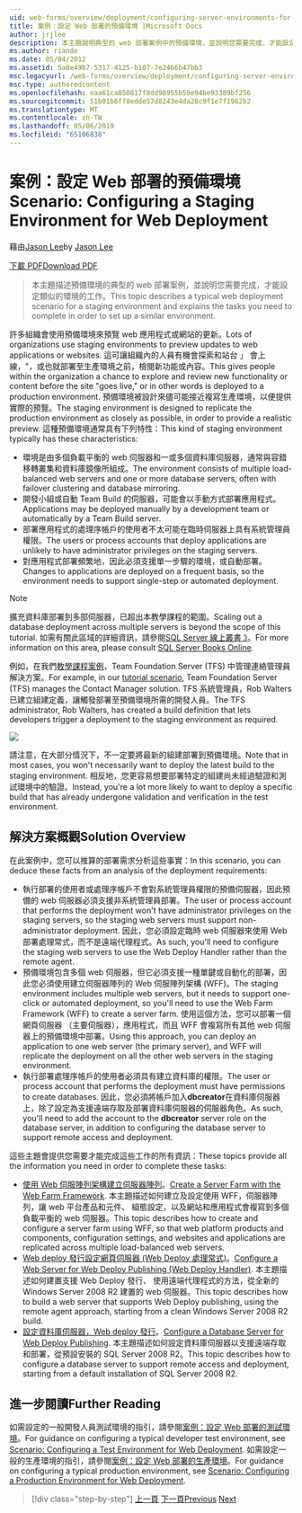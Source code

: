 ```yaml
---
uid: web-forms/overview/deployment/configuring-server-environments-for-web-deployment/scenario-configuring-a-staging-environment-for-web-deployment
title: 案例：設定 Web 部署的預備環境 |Microsoft Docs
author: jrjlee
description: 本主題說明典型的 web 部署案例中的預備環境，並說明您需要完成，才能設定類似的環境的工作...
ms.author: riande
ms.date: 05/04/2012
ms.assetid: 5a8e49b7-5317-4125-b107-7e2466b47bb3
msc.legacyurl: /web-forms/overview/deployment/configuring-server-environments-for-web-deployment/scenario-configuring-a-staging-environment-for-web-deployment
msc.type: authoredcontent
ms.openlocfilehash: eaa61ca850817f8dd98955b59e94be93389bf256
ms.sourcegitcommit: 51b01b6ff8edde57d8243e4da28c9f1e7f1962b2
ms.translationtype: MT
ms.contentlocale: zh-TW
ms.lasthandoff: 05/06/2019
ms.locfileid: "65106838"
---
```

# <a name="scenario-configuring-a-staging-environment-for-web-deployment"></a><span data-ttu-id="98a1f-103">案例：設定 Web 部署的預備環境</span><span class="sxs-lookup"><span data-stu-id="98a1f-103">Scenario: Configuring a Staging Environment for Web Deployment</span></span>

<span data-ttu-id="98a1f-104">藉由[Jason Lee](https://github.com/jrjlee)</span><span class="sxs-lookup"><span data-stu-id="98a1f-104">by [Jason Lee](https://github.com/jrjlee)</span></span>

[<span data-ttu-id="98a1f-105">下載 PDF</span><span class="sxs-lookup"><span data-stu-id="98a1f-105">Download PDF</span></span>](https://msdnshared.blob.core.windows.net/media/MSDNBlogsFS/prod.evol.blogs.msdn.com/CommunityServer.Blogs.Components.WeblogFiles/00/00/00/63/56/8130.DeployingWebAppsInEnterpriseScenarios.pdf)

> <span data-ttu-id="98a1f-106">本主題描述預備環境的典型的 web 部署案例，並說明您需要完成，才能設定類似的環境的工作。</span><span class="sxs-lookup"><span data-stu-id="98a1f-106">This topic describes a typical web deployment scenario for a staging environment and explains the tasks you need to complete in order to set up a similar environment.</span></span>

<span data-ttu-id="98a1f-107">許多組織會使用預備環境來預覽 web 應用程式或網站的更新。</span><span class="sxs-lookup"><span data-stu-id="98a1f-107">Lots of organizations use staging environments to preview updates to web applications or websites.</span></span> <span data-ttu-id="98a1f-108">這可讓組織內的人員有機會探索和站台 」 會上線，"，或也就部署至生產環境之前，檢閱新功能或內容。</span><span class="sxs-lookup"><span data-stu-id="98a1f-108">This gives people within the organization a chance to explore and review new functionality or content before the site "goes live," or in other words is deployed to a production environment.</span></span> <span data-ttu-id="98a1f-109">預備環境被設計來儘可能接近複寫生產環境，以便提供實際的預覽。</span><span class="sxs-lookup"><span data-stu-id="98a1f-109">The staging environment is designed to replicate the production environment as closely as possible, in order to provide a realistic preview.</span></span> <span data-ttu-id="98a1f-110">這種預備環境通常具有下列特性：</span><span class="sxs-lookup"><span data-stu-id="98a1f-110">This kind of staging environment typically has these characteristics:</span></span>

- <span data-ttu-id="98a1f-111">環境是由多個負載平衡的 web 伺服器和一或多個資料庫伺服器，通常與容錯移轉叢集和資料庫鏡像所組成。</span><span class="sxs-lookup"><span data-stu-id="98a1f-111">The environment consists of multiple load-balanced web servers and one or more database servers, often with failover clustering and database mirroring.</span></span>
- <span data-ttu-id="98a1f-112">開發小組或自動 Team Build 的伺服器，可能會以手動方式部署應用程式。</span><span class="sxs-lookup"><span data-stu-id="98a1f-112">Applications may be deployed manually by a development team or automatically by a Team Build server.</span></span>
- <span data-ttu-id="98a1f-113">部署應用程式的處理序帳戶的使用者不太可能在臨時伺服器上具有系統管理員權限。</span><span class="sxs-lookup"><span data-stu-id="98a1f-113">The users or process accounts that deploy applications are unlikely to have administrator privileges on the staging servers.</span></span>
- <span data-ttu-id="98a1f-114">對應用程式部署頻繁地，因此必須支援單一步驟的環境，或自動部署。</span><span class="sxs-lookup"><span data-stu-id="98a1f-114">Changes to applications are deployed on a frequent basis, so the environment needs to support single-step or automated deployment.</span></span>

> [!NOTE]
> <span data-ttu-id="98a1f-115">擴充資料庫部署到多部伺服器，已超出本教學課程的範圍。</span><span class="sxs-lookup"><span data-stu-id="98a1f-115">Scaling out a database deployment across multiple servers is beyond the scope of this tutorial.</span></span> <span data-ttu-id="98a1f-116">如需有關此區域的詳細資訊，請參閱[SQL Server 線上叢書 》](https://technet.microsoft.com/library/ms130214.aspx)。</span><span class="sxs-lookup"><span data-stu-id="98a1f-116">For more information on this area, please consult [SQL Server Books Online](https://technet.microsoft.com/library/ms130214.aspx).</span></span>

<span data-ttu-id="98a1f-117">例如，在我們[教學課程案例](../deploying-web-applications-in-enterprise-scenarios/enterprise-web-deployment-scenario-overview.md)，Team Foundation Server (TFS) 中管理連絡管理員解決方案。</span><span class="sxs-lookup"><span data-stu-id="98a1f-117">For example, in our [tutorial scenario](../deploying-web-applications-in-enterprise-scenarios/enterprise-web-deployment-scenario-overview.md), Team Foundation Server (TFS) manages the Contact Manager solution.</span></span> <span data-ttu-id="98a1f-118">TFS 系統管理員，Rob Walters 已建立組建定義，讓觸發部署至預備環境所需的開發人員。</span><span class="sxs-lookup"><span data-stu-id="98a1f-118">The TFS administrator, Rob Walters, has created a build definition that lets developers trigger a deployment to the staging environment as required.</span></span>

![](scenario-configuring-a-staging-environment-for-web-deployment/_static/image1.png)

<span data-ttu-id="98a1f-119">請注意，在大部分情況下，不一定要將最新的組建部署到預備環境。</span><span class="sxs-lookup"><span data-stu-id="98a1f-119">Note that in most cases, you won't necessarily want to deploy the latest build to the staging environment.</span></span> <span data-ttu-id="98a1f-120">相反地，您更容易想要部署特定的組建尚未經過驗證和測試環境中的驗證。</span><span class="sxs-lookup"><span data-stu-id="98a1f-120">Instead, you're a lot more likely to want to deploy a specific build that has already undergone validation and verification in the test environment.</span></span>

## <a name="solution-overview"></a><span data-ttu-id="98a1f-121">解決方案概觀</span><span class="sxs-lookup"><span data-stu-id="98a1f-121">Solution Overview</span></span>

<span data-ttu-id="98a1f-122">在此案例中，您可以推算的部署需求分析這些事實：</span><span class="sxs-lookup"><span data-stu-id="98a1f-122">In this scenario, you can deduce these facts from an analysis of the deployment requirements:</span></span>

- <span data-ttu-id="98a1f-123">執行部署的使用者或處理序帳戶不會對系統管理員權限的預備伺服器，因此預備的 web 伺服器必須支援非系統管理員部署。</span><span class="sxs-lookup"><span data-stu-id="98a1f-123">The user or process account that performs the deployment won't have administrator privileges on the staging servers, so the staging web servers must support non-administrator deployment.</span></span> <span data-ttu-id="98a1f-124">因此，您必須設定臨時 web 伺服器來使用 Web 部署處理常式，而不是遠端代理程式。</span><span class="sxs-lookup"><span data-stu-id="98a1f-124">As such, you'll need to configure the staging web servers to use the Web Deploy Handler rather than the remote agent.</span></span>
- <span data-ttu-id="98a1f-125">預備環境包含多個 web 伺服器，但它必須支援一種單鍵或自動化的部署，因此您必須使用建立伺服器陣列的 Web 伺服陣列架構 (WFF)。</span><span class="sxs-lookup"><span data-stu-id="98a1f-125">The staging environment includes multiple web servers, but it needs to support one-click or automated deployment, so you'll need to use the Web Farm Framework (WFF) to create a server farm.</span></span> <span data-ttu-id="98a1f-126">使用這個方法，您可以部署一個網頁伺服器 （主要伺服器），應用程式，而且 WFF 會複寫所有其他 web 伺服器上的預備環境中部署。</span><span class="sxs-lookup"><span data-stu-id="98a1f-126">Using this approach, you can deploy an application to one web server (the primary server), and WFF will replicate the deployment on all the other web servers in the staging environment.</span></span>
- <span data-ttu-id="98a1f-127">執行部署處理序帳戶的使用者必須具有建立資料庫的權限。</span><span class="sxs-lookup"><span data-stu-id="98a1f-127">The user or process account that performs the deployment must have permissions to create databases.</span></span> <span data-ttu-id="98a1f-128">因此，您必須將帳戶加入**dbcreator**在資料庫伺服器上，除了設定為支援遠端存取及部署資料庫伺服器的伺服器角色。</span><span class="sxs-lookup"><span data-stu-id="98a1f-128">As such, you'll need to add the account to the **dbcreator** server role on the database server, in addition to configuring the database server to support remote access and deployment.</span></span>

<span data-ttu-id="98a1f-129">這些主題會提供您需要才能完成這些工作的所有資訊：</span><span class="sxs-lookup"><span data-stu-id="98a1f-129">These topics provide all the information you need in order to complete these tasks:</span></span>

- <span data-ttu-id="98a1f-130">[使用 Web 伺服陣列架構建立伺服器陣列](creating-a-server-farm-with-the-web-farm-framework.md)。</span><span class="sxs-lookup"><span data-stu-id="98a1f-130">[Create a Server Farm with the Web Farm Framework](creating-a-server-farm-with-the-web-farm-framework.md).</span></span> <span data-ttu-id="98a1f-131">本主題描述如何建立及設定使用 WFF，伺服器陣列，讓 web 平台產品和元件、 組態設定，以及網站和應用程式會複寫到多個負載平衡的 web 伺服器。</span><span class="sxs-lookup"><span data-stu-id="98a1f-131">This topic describes how to create and configure a server farm using WFF, so that web platform products and components, configuration settings, and websites and applications are replicated across multiple load-balanced web servers.</span></span>
- <span data-ttu-id="98a1f-132">[Web deploy 發行設定網頁伺服器 (Web Deploy 處理常式)](configuring-a-web-server-for-web-deploy-publishing-web-deploy-handler.md)。</span><span class="sxs-lookup"><span data-stu-id="98a1f-132">[Configure a Web Server for Web Deploy Publishing (Web Deploy Handler)](configuring-a-web-server-for-web-deploy-publishing-web-deploy-handler.md).</span></span> <span data-ttu-id="98a1f-133">本主題描述如何建置支援 Web Deploy 發行、 使用遠端代理程式的方法，從全新的 Windows Server 2008 R2 建置的 web 伺服器。</span><span class="sxs-lookup"><span data-stu-id="98a1f-133">This topic describes how to build a web server that supports Web Deploy publishing, using the remote agent approach, starting from a clean Windows Server 2008 R2 build.</span></span>
- <span data-ttu-id="98a1f-134">[設定資料庫伺服器，Web deploy 發行](configuring-a-database-server-for-web-deploy-publishing.md)。</span><span class="sxs-lookup"><span data-stu-id="98a1f-134">[Configure a Database Server for Web Deploy Publishing](configuring-a-database-server-for-web-deploy-publishing.md).</span></span> <span data-ttu-id="98a1f-135">本主題描述如何設定資料庫伺服器以支援遠端存取和部署，從預設安裝的 SQL Server 2008 R2。</span><span class="sxs-lookup"><span data-stu-id="98a1f-135">This topic describes how to configure a database server to support remote access and deployment, starting from a default installation of SQL Server 2008 R2.</span></span>

## <a name="further-reading"></a><span data-ttu-id="98a1f-136">進一步閱讀</span><span class="sxs-lookup"><span data-stu-id="98a1f-136">Further Reading</span></span>

<span data-ttu-id="98a1f-137">如需設定的一般開發人員測試環境的指引，請參閱[案例：設定 Web 部署的測試環境](scenario-configuring-a-test-environment-for-web-deployment.md)。</span><span class="sxs-lookup"><span data-stu-id="98a1f-137">For guidance on configuring a typical developer test environment, see [Scenario: Configuring a Test Environment for Web Deployment](scenario-configuring-a-test-environment-for-web-deployment.md).</span></span> <span data-ttu-id="98a1f-138">如需設定一般的生產環境的指引，請參閱[案例：設定 Web 部署的生產環境](scenario-configuring-a-production-environment-for-web-deployment.md)。</span><span class="sxs-lookup"><span data-stu-id="98a1f-138">For guidance on configuring a typical production environment, see [Scenario: Configuring a Production Environment for Web Deployment](scenario-configuring-a-production-environment-for-web-deployment.md).</span></span>

> [!div class="step-by-step"]
> <span data-ttu-id="98a1f-139">[上一頁](scenario-configuring-a-test-environment-for-web-deployment.md)
> [下一頁](scenario-configuring-a-production-environment-for-web-deployment.md)</span><span class="sxs-lookup"><span data-stu-id="98a1f-139">[Previous](scenario-configuring-a-test-environment-for-web-deployment.md)
[Next](scenario-configuring-a-production-environment-for-web-deployment.md)</span></span>
